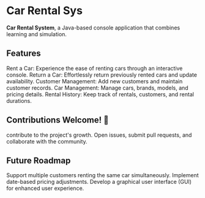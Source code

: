 #  Car Rental Sys

 **Car Rental System**, a Java-based console application that combines learning and simulation.

## Features

 Rent a Car: Experience the ease of renting cars through an interactive console.
 Return a Car: Effortlessly return previously rented cars and update availability.
 Customer Management: Add new customers and maintain customer records.
 Car Management: Manage cars, brands, models, and pricing details.
 Rental History: Keep track of rentals, customers, and rental durations.

## Contributions Welcome! 🎉
contribute to the project's growth. Open issues, submit pull requests, and collaborate with the community.

## Future Roadmap 
Support multiple customers renting the same car simultaneously.
Implement date-based pricing adjustments.
Develop a graphical user interface (GUI) for enhanced user experience.

